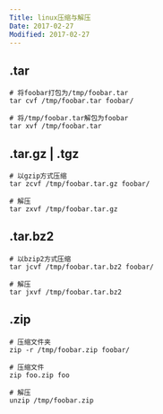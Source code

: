 ```yaml
---
Title: linux压缩与解压
Date: 2017-02-27
Modified: 2017-02-27
---
```


## .tar

```
# 将foobar打包为/tmp/foobar.tar
tar cvf /tmp/foobar.tar foobar/

# 将/tmp/foobar.tar解包为foobar
tar xvf /tmp/foobar.tar
```

## .tar.gz | .tgz
```
# 以gzip方式压缩
tar zcvf /tmp/foobar.tar.gz foobar/

# 解压
tar zxvf /tmp/foobar.tar.gz
```

## .tar.bz2
```
# 以bzip2方式压缩
tar jcvf /tmp/foobar.tar.bz2 foobar/

# 解压
tar jxvf /tmp/foobar.tar.bz2 
```

## .zip
```
# 压缩文件夹
zip -r /tmp/foobar.zip foobar/

# 压缩文件
zip foo.zip foo

# 解压
unzip /tmp/foobar.zip
```